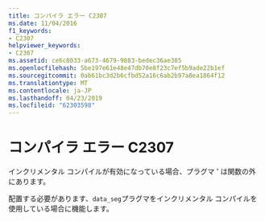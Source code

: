 ```yaml
---
title: コンパイラ エラー C2307
ms.date: 11/04/2016
f1_keywords:
- C2307
helpviewer_keywords:
- C2307
ms.assetid: ce6c8033-a673-4679-9883-bedec36ae385
ms.openlocfilehash: 5be197e61e48e47db70e8f23c7ef5b9ade22b1ef
ms.sourcegitcommit: 0ab61bc3d2b6cfbd52a16c6ab2b97a8ea1864f12
ms.translationtype: MT
ms.contentlocale: ja-JP
ms.lasthandoff: 04/23/2019
ms.locfileid: "62303598"
---
```

# <a name="compiler-error-c2307"></a>コンパイラ エラー C2307

インクリメンタル コンパイルが有効になっている場合、プラグマ ' は関数の外にあります。

配置する必要があります、`data_seg`プラグマをインクリメンタル コンパイルを使用している場合に機能します。